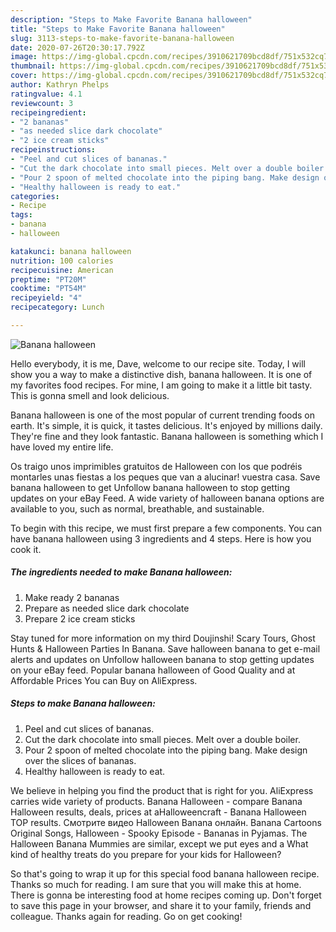 ```yaml
---
description: "Steps to Make Favorite Banana halloween"
title: "Steps to Make Favorite Banana halloween"
slug: 3113-steps-to-make-favorite-banana-halloween
date: 2020-07-26T20:30:17.792Z
image: https://img-global.cpcdn.com/recipes/3910621709bcd8df/751x532cq70/banana-halloween-recipe-main-photo.jpg
thumbnail: https://img-global.cpcdn.com/recipes/3910621709bcd8df/751x532cq70/banana-halloween-recipe-main-photo.jpg
cover: https://img-global.cpcdn.com/recipes/3910621709bcd8df/751x532cq70/banana-halloween-recipe-main-photo.jpg
author: Kathryn Phelps
ratingvalue: 4.1
reviewcount: 3
recipeingredient:
- "2 bananas"
- "as needed slice dark chocolate"
- "2 ice cream sticks"
recipeinstructions:
- "Peel and cut slices of bananas."
- "Cut the dark chocolate into small pieces. Melt over a double boiler."
- "Pour 2 spoon of melted chocolate into the piping bang. Make design over the slices of bananas."
- "Healthy halloween is ready to eat."
categories:
- Recipe
tags:
- banana
- halloween

katakunci: banana halloween 
nutrition: 100 calories
recipecuisine: American
preptime: "PT20M"
cooktime: "PT54M"
recipeyield: "4"
recipecategory: Lunch

---
```



![Banana halloween](https://img-global.cpcdn.com/recipes/3910621709bcd8df/751x532cq70/banana-halloween-recipe-main-photo.jpg)

Hello everybody, it is me, Dave, welcome to our recipe site. Today, I will show you a way to make a distinctive dish, banana halloween. It is one of my favorites food recipes. For mine, I am going to make it a little bit tasty. This is gonna smell and look delicious.

Banana halloween is one of the most popular of current trending foods on earth. It's simple, it is quick, it tastes delicious. It's enjoyed by millions daily. They're fine and they look fantastic. Banana halloween is something which I have loved my entire life.

Os traigo unos imprimibles gratuitos de Halloween con los que podréis montarles unas fiestas a los peques que van a alucinar! vuestra casa. Save banana halloween to get Unfollow banana halloween to stop getting updates on your eBay Feed. A wide variety of halloween banana options are available to you, such as normal, breathable, and sustainable.


To begin with this recipe, we must first prepare a few components. You can have banana halloween using 3 ingredients and 4 steps. Here is how you cook it.

<!--inarticleads1-->

##### The ingredients needed to make Banana halloween:

1. Make ready 2 bananas
1. Prepare as needed slice dark chocolate
1. Prepare 2 ice cream sticks


Stay tuned for more information on my third Doujinshi! Scary Tours, Ghost Hunts &amp; Halloween Parties In Banana. Save halloween banana to get e-mail alerts and updates on Unfollow halloween banana to stop getting updates on your eBay feed. Popular banana halloween of Good Quality and at Affordable Prices You can Buy on AliExpress. 

<!--inarticleads2-->

##### Steps to make Banana halloween:

1. Peel and cut slices of bananas.
1. Cut the dark chocolate into small pieces. Melt over a double boiler.
1. Pour 2 spoon of melted chocolate into the piping bang. Make design over the slices of bananas.
1. Healthy halloween is ready to eat.


We believe in helping you find the product that is right for you. AliExpress carries wide variety of products. Banana Halloween - compare Banana Halloween results, deals, prices at aHalloweencraft - Banana Halloween TOP results. Смотрите видео Halloween Banana онлайн. Banana Cartoons Original Songs, Halloween - Spooky Episode - Bananas in Pyjamas. The Halloween Banana Mummies are similar, except we put eyes and a What kind of healthy treats do you prepare for your kids for Halloween? 

So that's going to wrap it up for this special food banana halloween recipe. Thanks so much for reading. I am sure that you will make this at home. There is gonna be interesting food at home recipes coming up. Don't forget to save this page in your browser, and share it to your family, friends and colleague. Thanks again for reading. Go on get cooking!
